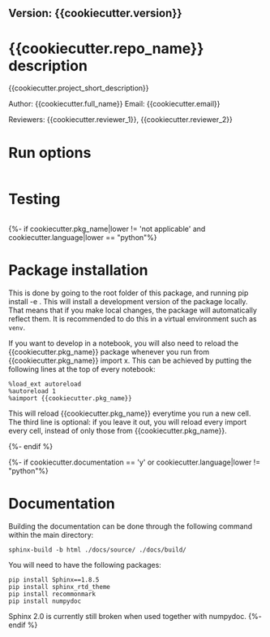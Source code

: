 ## Version: {{cookiecutter.version}}

# {{cookiecutter.repo_name}} description

{{cookiecutter.project_short_description}}

Author: {{cookiecutter.full_name}}
Email: {{cookiecutter.email}}

Reviewers: {{cookiecutter.reviewer_1}}, {{cookiecutter.reviewer_2}}

# Run options

``` 
```

# Testing

```
```

{%- if cookiecutter.pkg_name|lower != 'not applicable' and cookiecutter.language|lower == "python"%}
# Package installation
This is done by going to the root folder of this package, and running pip install -e . This will install a development version of the package locally. That means that if you make local changes, the package will automatically reflect them. It is recommended to do this in a virtual environment such as `venv`.

If you want to develop in a notebook, you will also need to reload the {{cookiecutter.pkg_name}} package whenever you run from {{cookiecutter.pkg_name}} import x. This can be achieved by putting the following lines at the top of every notebook:

```
%load_ext autoreload
%autoreload 1
%aimport {{cookiecutter.pkg_name}}
```

This will reload {{cookiecutter.pkg_name}} everytime you run a new cell. The third line is optional: if you leave it out, you will reload every import every cell, instead of only those from {{cookiecutter.pkg_name}}.

{%- endif %}


{%- if cookiecutter.documentation == 'y' or cookiecutter.language|lower != "python"%}

# Documentation

Building the documentation can be done through the following command within the main directory:

```
sphinx-build -b html ./docs/source/ ./docs/build/
```

You will need to have the following packages:
```
pip install Sphinx==1.8.5
pip install sphinx_rtd_theme
pip install recommonmark
pip install numpydoc
```

Sphinx 2.0 is currently still broken when used together with numpydoc.
{%- endif %}
